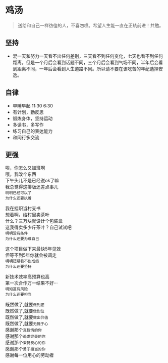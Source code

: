 # 鸡汤

> 送给和自己一样彷徨的人，不喜勿喷。希望人生能一直在正轨前进！共勉。

## 坚持

- 混一天和努力一天看不出任何差别，三天看不到任何变化，七天也看不到任何距离。但是一个月后会看到话题不同，三个月后会看到气场不同，半年后会看到距离不同，一年后会看到人生道路不同。所以请不要在该吃苦的年纪选择安逸。


## 自律

- 早睡早起 11:30 6:30
- 有计划，勤反思
- 锻炼身体，坚持运动
- 多读书，多写作
- 练习自己的表达能力
- 和同行多交流

## 更强

唉，你怎么又加班啊  
哦，我改个东西  
下午头儿不是已经说ok了嘛  
我总觉得这排版还差点事儿  
`明明已经可以了`  
`为什么还要执着`  

我在挂职当村支书  
想着啊，给村里卖茶叶  
什么？三万块就设计个包装盒  
这我得卖多少斤茶叶？自己试试吧  
`明明没有条件`  
`为什么还要为难自己`  

这个项目做下来最快5年见效  
但等不到5年你就会被调走  
`明明短期看不到成绩`  
`为什么还要坚持`  

新技术效率高预算也高  
第一次合作万一结果不好···  
`明知道有风险`  
`为什么还要担当`  

既然做了,就要`做到底`  
既然做了,就要`做到位`  
既然做了,就要`做出价值`  
既然做了,就要`无愧于心`  
感谢那个`真性情的你`  
感谢那个`追求完美的你`  
感谢那个`秉持良心的你`  
感谢那个`勇于担当的你`  
感谢每一位用心的劳动者
